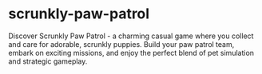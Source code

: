 # scrunkly-paw-patrol
Discover Scrunkly Paw Patrol - a charming casual game where you collect and care for adorable, scrunkly puppies. Build your paw patrol team, embark on exciting missions, and enjoy the perfect blend of pet simulation and strategic gameplay.

